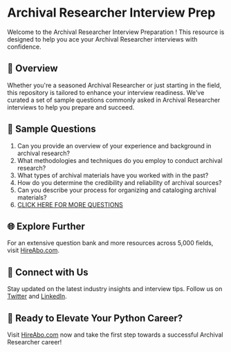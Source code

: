 # Archival Researcher Interview Prep

Welcome to the Archival Researcher Interview Preparation ! This resource is designed to help you ace your Archival Researcher interviews with confidence.

## 🚀 Overview

Whether you're a seasoned Archival Researcher or just starting in the field, this repository is tailored to enhance your interview readiness. We've curated a set of sample questions commonly asked in Archival Researcher interviews to help you prepare and succeed.

## 📝 Sample Questions

1. Can you provide an overview of your experience and background in archival research?
2. What methodologies and techniques do you employ to conduct archival research?
3. What types of archival materials have you worked with in the past?
4. How do you determine the credibility and reliability of archival sources?
5. Can you describe your process for organizing and cataloging archival materials?
6. [CLICK HERE FOR MORE QUESTIONS](https://hireabo.com/job/18_2_3/Archival%20Researcher)

## 🌐 Explore Further

For an extensive question bank and more resources across 5,000 fields, visit [HireAbo.com](https://www.hireabo.com).

## 📱 Connect with Us

Stay updated on the latest industry insights and interview tips. Follow us on [Twitter](https://twitter.com/hireabo) and [LinkedIn](https://www.linkedin.com/in/hire-abo-3609972a8/).

## 🚀 Ready to Elevate Your Python Career?

Visit [HireAbo.com](https://www.hireabo.com) now and take the first step towards a successful Archival Researcher career!